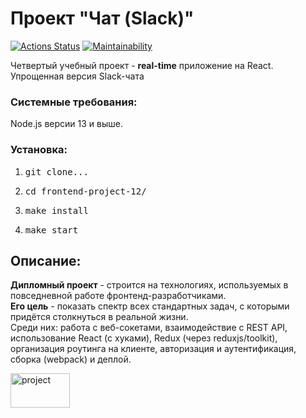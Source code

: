 ### <h1>Проект "Чат (Slack)"</h1>
[![Actions Status](https://github.com/1808Avenue/frontend-project-12/workflows/hexlet-check/badge.svg)](https://github.com/1808Avenue/frontend-project-12/actions)
[![Maintainability](https://api.codeclimate.com/v1/badges/da81fa956c4b81ddfbfa/maintainability)](https://codeclimate.com/github/1808Avenue/frontend-project-12/maintainability)

<p>Четвертый учебный проект - <b>real-time</b> приложение на React.<br>Упрощенная версия Slack-чата</p>

<h3>Системные требования:</h3>
<p>Node.js версии 13 и выше.</p>

<h3>Установка:</h3>
<ol>
    <li><pre>git clone...</pre></li>
    <li><pre>cd frontend-project-12/</pre></li>
    <li><pre>make install</pre></li>
    <li><pre>make start</pre></li>
</ol>

<h2>Описание:</h2>
<p><b>Дипломный проект</b> - строится на технологиях, используемых в повседневной работе фронтенд-разработчиками.<br><b>Его цель</b> - показать спектр всех стандартных задач, с которыми придётся столкнуться в реальной жизни.<br>Среди них: работа с веб-сокетами, взаимодействие с REST API, использование React (с хуками), Redux (через reduxjs/toolkit), организация роутинга на клиенте, авторизация и аутентификация, сборка (webpack) и деплой.</p>
<a href="https://frontend-project-12-jed9.onrender.com" target="_blank"><img src="https://i.ibb.co/vqymdpY/2022-12-23-22-25-27.png" alt="project" style="width: 95px; height: 55px;"></a>
